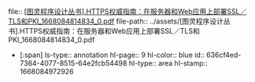 file:: [[图灵程序设计丛书].HTTPS权威指南：在服务器和Web应用上部署SSL／TLS和PKI_1668084814834_0.pdf](../assets/[图灵程序设计丛书].HTTPS权威指南：在服务器和Web应用上部署SSL／TLS和PKI_1668084814834_0.pdf)
file-path:: ../assets/[图灵程序设计丛书].HTTPS权威指南：在服务器和Web应用上部署SSL／TLS和PKI_1668084814834_0.pdf

- [:span]
  ls-type:: annotation
  hl-page:: 9
  hl-color:: blue
  id:: 636cf4ed-7364-4077-8515-64e2fcb54498
  hl-type:: area
  hl-stamp:: 1668084972926